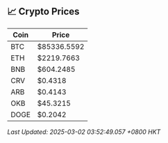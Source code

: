 ## 📈 Crypto Prices

| Coin | Price |
| ---- | ----- |
| BTC | $85336.5592 |
| ETH | $2219.7663 |
| BNB | $604.2485 |
| CRV | $0.4318 |
| ARB | $0.4143 |
| OKB | $45.3215 |
| DOGE | $0.2042 |

_Last Updated: 2025-03-02 03:52:49.057 +0800 HKT_